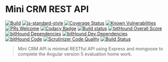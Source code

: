 # Mini CRM REST API
[![Build](https://travis-ci.org/angularmrTraining/mini-crm-api.svg?branch=master)](https://travis-ci.org/angularmrTraining/mini-crm-api)
[![js-standard-style](https://img.shields.io/badge/code%20style-standard-brightgreen.svg)](http://standardjs.com/)
[![Coverage Status](https://coveralls.io/repos/github/Lazhari/mini-crm-api/badge.svg?branch=master)](https://coveralls.io/github/Lazhari/mini-crm-api?branch=master)
[![Known Vulnerabilities](https://snyk.io/test/github/lazhari/mini-crm-api/badge.svg)](https://snyk.io/test/github/lazhari/mini-crm-api)
[![PRs Welcome](https://img.shields.io/badge/PRs-welcome-brightgreen.svg?style=flat-square)](http://makeapullrequest.com)
[![Codacy Badge](https://api.codacy.com/project/badge/Grade/f07ac0f01b124e628c6465c42903c232)](https://www.codacy.com/app/Lazhari/mini-crm-api?utm_source=github.com&amp;utm_medium=referral&amp;utm_content=angularmrTraining/mini-crm-api&amp;utm_campaign=Badge_Grade)
[![Build status](https://ci.appveyor.com/api/projects/status/9tiprfjh0gmwodvm/branch/master?svg=true)](https://ci.appveyor.com/project/Lazhari/mini-crm-api/branch/master)
[![bitHound Overall Score](https://www.bithound.io/github/Lazhari/mini-crm-api/badges/score.svg)](https://www.bithound.io/github/Lazhari/mini-crm-api)
[![bitHound Dependencies](https://www.bithound.io/github/Lazhari/mini-crm-api/badges/dependencies.svg)](https://www.bithound.io/github/Lazhari/mini-crm-api/master/dependencies/npm)
[![bitHound Dev Dependencies](https://www.bithound.io/github/Lazhari/mini-crm-api/badges/devDependencies.svg)](https://www.bithound.io/github/Lazhari/mini-crm-api/master/dependencies/npm)
[![bitHound Code](https://www.bithound.io/github/Lazhari/mini-crm-api/badges/code.svg)](https://www.bithound.io/github/Lazhari/mini-crm-api)
[![Scrutinizer Code Quality](https://scrutinizer-ci.com/g/Lazhari/mini-crm-api/badges/quality-score.png?b=master)](https://scrutinizer-ci.com/g/Lazhari/mini-crm-api/?branch=master)
[![Build Status](https://scrutinizer-ci.com/g/Lazhari/mini-crm-api/badges/build.png?b=master)](https://scrutinizer-ci.com/g/Lazhari/mini-crm-api/build-status/master)
> Mini CRM API is minimal RESTful API using Express and mongoose to complete the Angular version 5 evaluation home work.
